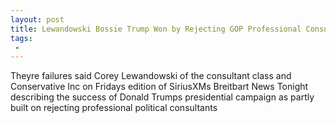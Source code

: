 ```yaml
---
layout: post
title: Lewandowski Bossie Trump Won by Rejecting GOP Professional Consultant Class Who Made a Living Losing Elections
tags:
 -
---
```

Theyre failures said Corey Lewandowski of the consultant class and Conservative Inc on Fridays edition of SiriusXMs Breitbart News Tonight describing the success of Donald Trumps presidential campaign as partly built on rejecting professional political consultants
